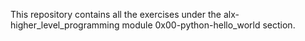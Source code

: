 This repository contains all the exercises under the alx-higher_level_programming module 0x00-python-hello_world section.

